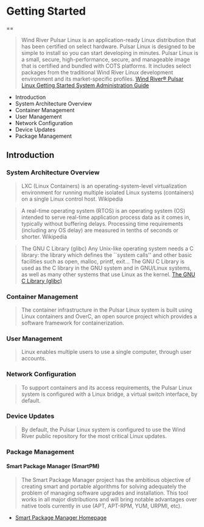 # Getting Started
==

> Wind River Pulsar Linux is an application-ready Linux distribution that has been certified on select hardware. Pulsar Linux is designed to be simple to install so you can start developing in minutes. Pulsar Linux is a small, secure, high-performance, secure, and manageable image that is certified and bundled with COTS platforms. It includes select packages from the traditional Wind River Linux development environment and its market-specific profiles. [Wind River® Pulsar Linux Getting Started System Administration Guide](https://software.intel.com/en-us/articles/wind-river-pulsar-linux-getting-started-7-0)

- Introduction
- System Architecture Overview
- Container Management
- User Management
- Network Configuration
- Device Updates
- Package Management

## Introduction

### System Architecture Overview

> LXC (Linux Containers) is an operating-system-level virtualization environment for running multiple isolated Linux systems (containers) on a single Linux control host. Wikipedia

> A real-time operating system (RTOS) is an operating system (OS) intended to serve real-time application process data as it comes in, typically without buffering delays. Processing time requirements (including any OS delay) are measured in tenths of seconds or shorter. Wikipedia

> The GNU C Library (glibc) Any Unix-like operating system needs a C library: the library which defines the ``system calls'' and other basic facilities such as open, malloc, printf, exit... The GNU C Library is used as the C library in the GNU system and in GNU/Linux systems, as well as many other systems that use Linux as the kernel. [The GNU C Library (glibc)](https://www.gnu.org/software/libc/)

### Container Management

> The container infrastructure in the Pulsar Linux system is built using Linux containers and OverC, an open source project which provides a software framework for containerization.

### User Management

> Linux enables multiple users to use a single computer, through user accounts.

### Network Configuration

> To support containers and its access requirements, the Pulsar Linux system is configured with a Linux bridge, a virtual switch interface, by default.

### Device Updates

> By default, the Pulsar Linux system is configured to use the Wind River public repository for the most critical Linux updates.

### Package Management

#### Smart Package Manager (SmartPM)

> The Smart Package Manager project has the ambitious objective of creating smart and portable algorithms for solving adequately the problem of managing software upgrades and installation. This tool works in all major distributions and will bring notable advantages over native tools currently in use (APT, APT-RPM, YUM, URPMI, etc).

- [Smart Package Manager Homepage](https://labix.org/smart)


